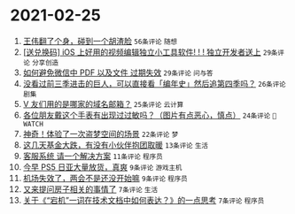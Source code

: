 # 2021-02-25

1. [王伟翻了个身，碰到一个胡渣脸](https://www.v2ex.com/t/756028) `56条评论` `随想`
1. [[送兑换码] iOS 上好用的视频编辑独立小工具软件! ! ! 独立开发者送上](https://www.v2ex.com/t/756040) `29条评论` `分享创造`
1. [如何避免微信中 PDF 以及文件 过期失效](https://www.v2ex.com/t/756029) `29条评论` `问与答`
1. [没看过前三季进击的巨人，可以直接看「编年史」然后追第四季吗？](https://www.v2ex.com/t/756033) `26条评论` `剧集`
1. [V 友们用的是哪家的域名邮箱？](https://www.v2ex.com/t/756059) `25条评论` `云计算`
1. [各位朋友戴这个手表有出现过过敏吗？（图片有点恶心，慎点）](https://www.v2ex.com/t/756068) `24条评论` ` WATCH`
1. [神奇！体验了一次盗梦空间的场景](https://www.v2ex.com/t/756034) `22条评论` `梦`
1. [这几天基金大跌，有没有小伙伴抱团取暖](https://www.v2ex.com/t/756072) `13条评论` `生活`
1. [客服系统 请一个解决方案](https://www.v2ex.com/t/756047) `11条评论` `程序员`
1. [今早 PS5 日亚大量放货，真爽](https://www.v2ex.com/t/756038) `9条评论` `游戏主机`
1. [机场失效了，两会不是还没开始嘛](https://www.v2ex.com/t/756039) `9条评论` `程序员`
1. [又来提问房子相关的事情了](https://www.v2ex.com/t/756060) `7条评论` `生活`
1. [关于《“宕机”一词在技术文档中如何表达？》的一点思考](https://www.v2ex.com/t/756042) `7条评论` `程序员`
